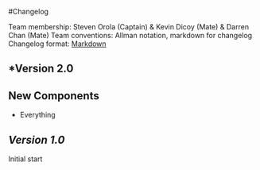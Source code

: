 #Changelog

Team membership:  Steven Orola (Captain) & Kevin Dicoy (Mate) & Darren Chan (Mate) 
Team conventions: Allman notation, markdown for changelog  
Changelog format: [Markdown](https://github.com/adam-p/markdown-here/wiki/Markdown-Cheatsheet) 

## *Version 2.0

## New Components

- Everything

## *Version 1.0*

Initial start

